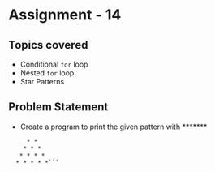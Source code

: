 # Assignment - 14

## Topics covered

- Conditional `for` loop
- Nested `for` loop
- Star Patterns


## Problem Statement

- Create a program to print the given pattern with *******
```      * 
     * * 
    * * * 
   * * * * 
  * * * * *```

